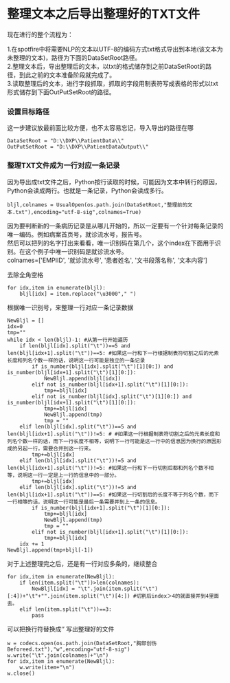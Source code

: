 整理文本之后导出整理好的TXT文件
=================
现在进行的整个流程为：

1.在spotfire中将需要NLP的文本以UTF-8的编码方式txt格式导出到本地(该文本为未整理的文本)，路径为下面的DataSetRoot路径。<br>
2.整理文本后，导出整理后的文本，以txt的格式储存到之前DataSetRoot的路径，到此之前的文本准备阶段就完成了。<br>
3.读取整理后的文本，进行字段抓取，抓取的字段用制表符写成表格的形式以txt形式储存到下面OutPutSetRoot的路径。<br>

### 设置目标路径

这一步建议放最前面比较方便，也不太容易忘记，导入导出的路径在哪<br>
```
DataSetRoot = "D:\\DXP\\PatientData\\"
OutPutSetRoot = "D:\\DXP\\PatientDataOutput\\"
```
###  整理TXT文件成为一行对应一条记录

因为导出成txt文件之后，Python按行读取的时候，可能因为文本中转行的原因，Python会读成两行。也就是一条记录，Python会读成多行。<br>
```
bljl,colnames = UsualOpen(os.path.join(DataSetRoot,"整理前的文本.txt"),encoding="utf-8-sig",colnames=True)
```        
因为要判断新的一条病历记录是从哪儿开始的，所以一定要有一个针对每条记录的唯一编码。例如病案首页号，就诊流水号，报告号。<br>
然后可以把列的名字打出来看看，唯一识别码在第几个，这个index在下面用于识别。在这个例子中唯一识别码是就诊流水号。<br>
colnames=['EMPIID', '就诊流水号', '患者姓名', '文书段落名称', '文本内容']<br>

去除全角空格<br>
```
for idx,item in enumerate(bljl): 
    bljl[idx] = item.replace("\u3000"," ") 
```
根据唯一识别号，来整理一行对应一条记录数据<br>

```
NewBljl = []
idx=0
tmp=""
while idx < len(bljl)-1: #从第一行开始遍历
    if len(bljl[idx].split("\t"))==5 and len(bljl[idx+1].split("\t"))==5: #如果这一行和下一行根据制表符切割之后的元素长度和列名个数一样的话，说明这一行可能是独立的一条记录
        if is_number(bljl[idx].split("\t")[1][0:]) and is_number(bljl[idx+1].split("\t")[1][0:]):
            NewBljl.append(bljl[idx])
        elif not is_number(bljl[idx+1].split("\t")[1][0:]):
            tmp+=bljl[idx]
        elif not is_number(bljl[idx].split("\t")[1][0:]) and is_number(bljl[idx+1].split("\t")[1][0:]):
            tmp+=bljl[idx]
            NewBljl.append(tmp)
            tmp = ""
    elif len(bljl[idx].split("\t"))==5 and len(bljl[idx+1].split("\t"))!=5: # #如果这一行根据制表符切割之后的元素长度和列名个数一样的话，而下一行长度不相等，说明下一行可能是这一行中的信息因为换行的原因形成的另起一行，需要合并到这一行来。
        tmp+=bljl[idx]
    elif len(bljl[idx].split("\t"))!=5 and len(bljl[idx+1].split("\t"))!=5: #如果这一行和下一行切割后都和列名个数不相等，说明这一行一定是上一行的信息中的一部分。
    	tmp+=bljl[idx]
    elif len(bljl[idx].split("\t"))!=5 and len(bljl[idx+1].split("\t"))==5: #如果这一行切割后的长度不等于列名个数，而下一行相等的话，说明这一行可能是最后一条需要并到上一条的信息。
        if is_number(bljl[idx+1].split("\t")[1][0:]):
            tmp+=bljl[idx]
            NewBljl.append(tmp)
            tmp = ""
        elif not is_number(bljl[idx+1].split("\t")[1][0:]):
            tmp+=bljl[idx]                
    idx += 1
NewBljl.append(tmp+bljl[-1])
```
对于上述整理完之后，还是有一行对应多条的，继续整合<br>
```
for idx,item in enumerate(NewBljl):
    if len(item.split("\t"))>len(colnames):
        NewBljl[idx] = "\t".join(item.split("\t")[:4])+"\t"+"".join(item.split("\t")[4:]) #切割后index＞4的就直接并到4里面去。
    elif len(item.split("\t"))==3:
        pass
```
可以把换行符替换成‘’
写出整理好的文件<br>
```
w = codecs.open(os.path.join(DataSetRoot,"胸部创伤Beforeed.txt"),"w",encoding="utf-8-sig")
w.write("\t".join(colnames)+"\n")
for idx,item in enumerate(NewBljl):
    w.write(item+"\n")
w.close()
```
